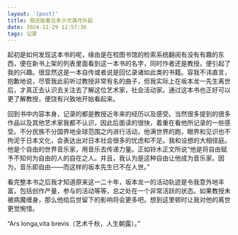 ```yaml
---
layout: '[post]'
title: 我还能看见多少次满月升起
date: 2024-11-29 12:57:36
tags: 记录
---
```


起初是如何发现这本书的呢，缘由是在校图书馆的检索系统翻阅有没有有趣的东西，便在新书上架的列表里面看到这一本书的名字，同时作者还是教授。便引起了我的兴趣。很显然这是一本自传或者说是回忆录诸如此类的书籍。容我不讳直言，抱歉地说，尽管我此前听过教授非常有名的曲子，但我实际上在坂本龙一先生离世后，才真正去认识去关注去了解这位艺术家，社会活动家。通过这本书也正好可以更了解教授，便饶有兴致地开始看起来。

回到书中内容本身，记录的都是教授近年来的经历以及感受。当然很多提到的很多作品以及其他艺术家我都不认识，因此后面读的很快，着重在看他所记录的一些感受。不分民族不分国界地全球范围之内进行活动，他满世界的跑，眼界和见识也不拘泥于日本文化，会表达出对日本社会很多的忧虑和不足。我和设想的大相径庭。他是个自由的世界音乐家，用音乐去传递力量。正如铃木正文所说“他是将自由赋予不知何为自由的人的自在之人。并且，我认为是这种自由让他成为音乐家。因为，音乐即自由——而这样的坂本先生已不在人世。”

看完整本书之后我才知道原来这一二十年，坂本龙一的活动轨迹是令我意外地丰富，包括创作产量，参与的活动等等，总之处在一个非常活跃的状态。如果教授未被病魔缠身，那么他给后世留下的影响将会更多吧。想到这里顿时让我对他的离世更觉惋惜。

“Ars longa,vita brevis（艺术千秋，人生朝露）。”
